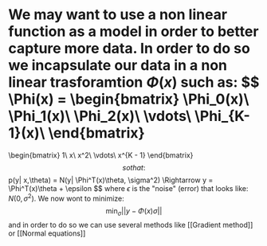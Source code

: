 We may want to use a non linear function as a model in order to better capture more data.
In order to do so we incapsulate our data in a non linear trasforamtion $\Phi(x)$ such as:
$$
\Phi(x) = 
\begin{bmatrix}
\Phi_0(x)\\
\Phi_1(x)\\
\Phi_2(x)\\
\vdots\\
\Phi_{K-1}(x)\\
\end{bmatrix}
= 
\begin{bmatrix}
1\\
x\\
x^2\\
\vdots\\
x^{K - 1}
\end{bmatrix}
$$
so that: 
$$
p(y| x,\theta) = N(y| \Phi^T(x)\theta, \sigma^2) \Rightarrow y = \Phi^T(x)\theta + \epsilon
$$
where $\epsilon$ is the "noise" (error) that looks like: $N(0,\sigma^2)$.
We now wont to minimize:
$$
\min_\sigma ||y - \Phi(x)\sigma||
$$
and in order to do so we can use several methods like [[Gradient method]] or [[Normal equations]]